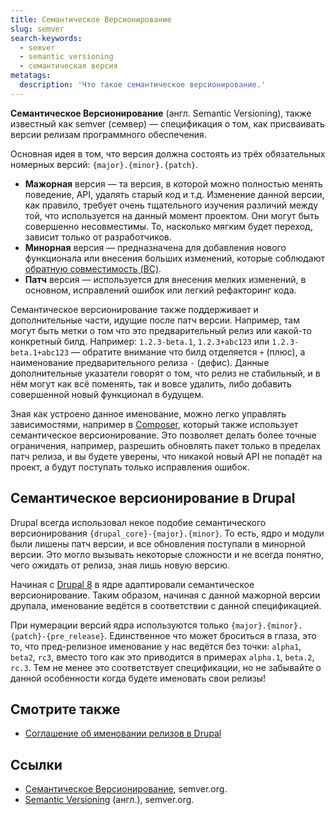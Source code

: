 ```yaml
---
title: Семантическое Версионирование
slug: semver
search-keywords:
  - semver
  - semantic versioning
  - семантическая версия
metatags:
  description: 'Что такое семантическое версионирование.'
---
```


**Семантическое Версионирование** (англ. Semantic Versioning), также известный как semver (семвер) — спецификация о том, как присваивать версии релизам программного обеспечения.

Основная идея в том, что версия должна состоять из трёх обязательных номерных версий: `{major}.{minor}.{patch}`.

- **Мажорная** версия — та версия, в которой можно полностью менять поведение, API, удалять старый код и т.д. Изменение данной версии, как правило, требует очень тщательного изучения различий между той, что используется на данный момент проектом. Они могут быть совершенно несовместимы. То, насколько мягким будет переход, зависит только от разработчиков.
- **Минорная** версия — предназначена для добавления нового функционала или внесения больших изменений, которые соблюдают [обратную совместимость (BC)](../backward-compatibility/index.md).
- **Патч** версия — используется для внесения мелких изменений, в основном, исправлений ошибок или легкий рефакторинг кода.

Семантическое версионирование также поддерживает и дополнительные части, идущие после патч версии. Например, там могут быть метки о том что это предварительный релиз или какой-то конкретный билд. Например: `1.2.3-beta.1`, `1.2.3+abc123` или `1.2.3-beta.1+abc123` — обратите внимание что билд отделяется `+` (плюс), а наименование предварительного релиза `-` (дефис). Данные дополнительные указатели говорят о том, что релиз не стабильный, и в нём могут как всё поменять, так и вовсе удалить, либо добавить совершенной новый функционал в будущем.

Зная как устроено данное именование, можно легко управлять зависимостями, например в [Composer](../composer/index.md), который также использует семантическое версионирование. Это позволяет делать более точные ограничения, например, разрешить обновлять пакет только в пределах патч релиза, и вы будете уверены, что никакой новый API не попадёт на проект, а будут поступать только исправления ошибок.

## Семантическое версионирование в Drupal

Drupal всегда использовал некое подобие семантического версионирования `{drupal_core}-{major}.{minor}`. То есть, ядро и модули были лишены патч версии, и все обновления поступали в минорной версии. Это могло вызывать некоторые сложности и не всегда понятно, чего ожидать от релиза, зная лишь новую версию.

Начиная с [Drupal 8](../drupal/8/index.md) в ядре адаптировали семантическое версионирование. Таким образом, начиная с данной мажорной версии друпала, именование ведётся в соответствии с данной спецификацией.

При нумерации версий ядра используются только `{major}.{minor}.{patch}-{pre_release}`. Единственное что может броситься в глаза, это то, что пред-релизное именование у нас ведётся без точки: `alpha1`, `beta2`, `rc3`, вместо того как это приводится в примерах `alpha.1`, `beta.2`, `rc.3`. Тем не менее это соответствует спецификации, но не забывайте о данной особенности когда будете именовать свои релизы!

## Смотрите также

- [Соглашение об именовании релизов в Drupal](../drupal/standards/release-naming-conventions/index.md)

## Ссылки

- [Семантическое Версионирование](https://semver.org/lang/ru/), semver.org.
- [Semantic Versioning](https://semver.org/) (англ.), semver.org.